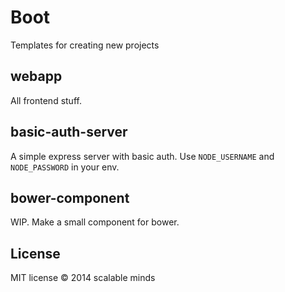 # Boot
Templates for creating new projects

## webapp
All frontend stuff.

## basic-auth-server
A simple express server with basic auth. Use `NODE_USERNAME` and `NODE_PASSWORD` in your env.

## bower-component
WIP. Make a small component for bower.


## License
MIT license
&copy; 2014 scalable minds